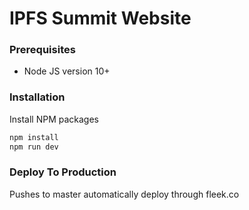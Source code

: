 # IPFS Summit Website



### Prerequisites

* Node JS version 10+



### Installation

Install NPM packages
```sh
npm install
npm run dev
```


### Deploy To Production

Pushes to master automatically deploy through fleek.co

